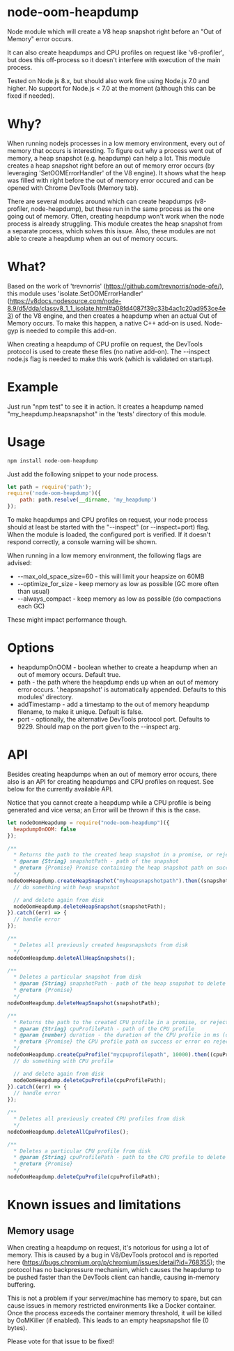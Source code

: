 # node-oom-heapdump
Node module which will create a V8 heap snapshot right before an "Out of Memory" error occurs.

It can also create heapdumps and CPU profiles on request like 'v8-profiler', but does this off-process so it doesn't interfere with execution of the main process.

Tested on Node.js 8.x, but should also work fine using Node.js 7.0 and higher.
No support for Node.js < 7.0 at the moment (although this can be fixed if needed).  

# Why?
When running nodejs processes in a low memory environment, every out of memory that occurs is interesting.
To figure out why a process went out of memory, a heap snapshot (e.g. heapdump) can help a lot.
This module creates a heap snapshot right before an out of memory error occurs (by leveraging 'SetOOMErrorHandler' of the V8 engine).
It shows what the heap was filled with right before the out of memory error occured and can be opened with Chrome DevTools (Memory tab).

There are several modules around which can create heapdumps (v8-profiler, node-heapdump), but these run in the same process as the one going out of memory. Often, creating heapdump won't work when the node process is already struggling.
This module creates the heap snapshot from a separate process, which solves this issue.
Also, these modules are not able to create a heapdump when an out of memory occurs.

# What?
Based on the work of 'trevnorris' (https://github.com/trevnorris/node-ofe/), this module uses 'isolate.SetOOMErrorHandler' (https://v8docs.nodesource.com/node-8.9/d5/dda/classv8_1_1_isolate.html#a08fd4087f39c33b4ac1c20ad953ce4e3) of the V8 engine, and then creates a heapdump when an actual Out of Memory occurs. To make this happen, a native C++ add-on is used. 
Node-gyp is needed to compile this add-on.

When creating a heapdump of CPU profile on request, the DevTools protocol is used to create these files (no native add-on).
The --inspect node.js flag is needed to make this work (which is validated on startup).

# Example
Just run "npm test" to see it in action. It creates a heapdump named "my_heapdump.heapsnapshot" in the 'tests' directory of this module.

# Usage

```javascript
npm install node-oom-heapdump
```

Just add the following snippet to your node process.

```javascript
let path = require('path');
require('node-oom-heapdump')({
    path: path.resolve(__dirname, 'my_heapdump')
});
```

To make heapdumps and CPU profiles on request, your node process should at least be started with the "--inspect" (or --inspect=port) flag. When the module is loaded, the configured port is verified. If it doesn't respond correctly, a console warning will be shown.

When running in a low memory environment, the following flags are advised:

* --max_old_space_size=60 - this will limit your heapsize on 60MB
* --optimize_for_size - keep memory as low as possible (GC more often than usual)
* --always_compact - keep memory as low as possible (do compactions each GC)

These might impact performance though.

# Options
* heapdumpOnOOM - boolean whether to create a heapdump when an out of memory occurs. Default true.
* path - the path where the heapdump ends up when an out of memory error occurs. '.heapsnapshot' is automatically appended. Defaults to this modules' directory.
* addTimestamp - add a timestamp to the out of memory heapdump filename, to make it unique. Default is false.
* port - optionally, the alternative DevTools protocol port. Defaults to 9229. Should map on the port given to the --inspect arg.

# API
Besides creating heapdumps when an out of memory error occurs, there also is an API for creating heapdumps and CPU profiles on request. See below for the currently available API.

Notice that you cannot create a heapdump while a CPU profile is being generated and vice versa; an Error will be thrown if this is the case.

```javascript
let nodeOomHeapdump = require("node-oom-heapdump")({
  heapdumpOnOOM: false
});

/**
  * Returns the path to the created heap snapshot in a promise, or rejects on error
  * @param {String} snapshotPath - path of the snapshot
  * @return {Promise} Promise containing the heap snapshot path on success or error on rejection
  */
nodeOomHeapdump.createHeapSnapshot("myheapsnapshotpath").then((snapshotPath) => {
  // do something with heap snapshot

  // and delete again from disk
  nodeOomHeapdump.deleteHeapSnapshot(snapshotPath);
}).catch((err) => {
  // handle error
});

/**
  * Deletes all previously created heapsnapshots from disk
  */
nodeOomHeapdump.deleteAllHeapSnapshots();

/**
  * Deletes a particular snapshot from disk
  * @param {String} snapshotPath - path of the heap snapshot to delete
  * @return {Promise}
  */
nodeOomHeapdump.deleteHeapSnapshot(snapshotPath);

/**
  * Returns the path to the created CPU profile in a promise, or rejects on error
  * @param {String} cpuProfilePath - path of the CPU profile
  * @param {number} duration - the duration of the CPU profile in ms (default: 30000ms)
  * @return {Promise} the CPU profile path on success or error on rejection
  */
nodeOomHeapdump.createCpuProfile("mycpuprofilepath", 10000).then((cpuProfilePath) => {
  // do something with CPU profile

  // and delete again from disk
  nodeOomHeapdump.deleteCpuProfile(cpuProfilePath);
}).catch((err) => {
  // handle error
});

/**
  * Deletes all previously created CPU profiles from disk
  */
nodeOomHeapdump.deleteAllCpuProfiles();

/**
  * Deletes a particular CPU profile from disk
  * @param {String} cpuProfilePath - path to the CPU profile to delete from disk
  * @return {Promise}
  */
nodeOomHeapdump.deleteCpuProfile(cpuProfilePath);
```

# Known issues and limitations

## Memory usage
When creating a heapdump on request, it's notorious for using a lot of memory. This is caused by a bug in V8/DevTools protocol and is reported here (https://bugs.chromium.org/p/chromium/issues/detail?id=768355); the protocol has no backpressure mechanism, which causes the heapdump to be pushed faster than the DevTools client can handle, causing in-memory buffering.

This is not a problem if your server/machine has memory to spare, but can cause issues in memory restricted environments like a Docker container. Once the process exceeds the container memory threshold, it will be killed by OoMKiller (if enabled). This leads to an empty heapsnapshot file (0 bytes).

Please vote for that issue to be fixed!